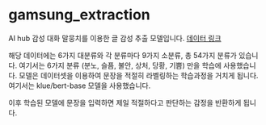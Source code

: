 # gamsung_extraction
AI hub 감성 대화 말뭉치를 이용한 글 감성 추출 모델입니다. [데이터 링크](https://aihub.or.kr/aidata/7978)

해당 데이터에는 6가지 대분류와 각 분류마다 9가지 소분류, 총 54가지 분류가 있습니다. 여기서는 6가지 분류 (분노, 슬픔, 불안, 상처, 당황, 기쁨) 만을 학습에 사용했습니다. 모델은 데이터셋을 이용하여 문장을 적절히 라벨링하는 학습과정을 거치게 됩니다. 여기서는 klue/bert-base 모델을 사용했습니다. 

이후 학습된 모델에 문장을 입력하면 제일 적절하다고 판단하는 감정을 반환하게 됩니다.
